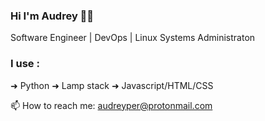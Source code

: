 ### Hi I'm Audrey 👋🏼
Software Engineer | DevOps | Linux Systems Administraton

### I use : 
➜ Python
➜ Lamp stack
➜ Javascript/HTML/CSS

📫 How to reach me: audreyper@protonmail.com

